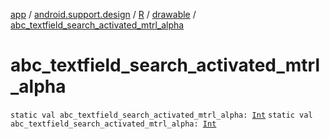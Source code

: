 [app](../../../index.md) / [android.support.design](../../index.md) / [R](../index.md) / [drawable](index.md) / [abc_textfield_search_activated_mtrl_alpha](.)

# abc_textfield_search_activated_mtrl_alpha

`static val abc_textfield_search_activated_mtrl_alpha: `[`Int`](https://kotlinlang.org/api/latest/jvm/stdlib/kotlin/-int/index.html)
`static val abc_textfield_search_activated_mtrl_alpha: `[`Int`](https://kotlinlang.org/api/latest/jvm/stdlib/kotlin/-int/index.html)